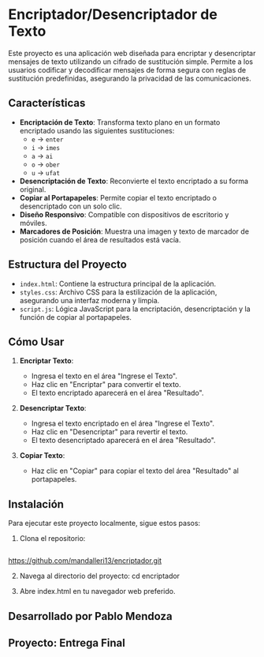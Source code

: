 # Encriptador/Desencriptador de Texto

Este proyecto es una aplicación web diseñada para encriptar y desencriptar mensajes de texto utilizando un cifrado de sustitución simple. Permite a los usuarios codificar y decodificar mensajes de forma segura con reglas de sustitución predefinidas, asegurando la privacidad de las comunicaciones.

## Características

- **Encriptación de Texto**: Transforma texto plano en un formato encriptado usando las siguientes sustituciones:
  - `e` -> `enter`
  - `i` -> `imes`
  - `a` -> `ai`
  - `o` -> `ober`
  - `u` -> `ufat`
- **Desencriptación de Texto**: Reconvierte el texto encriptado a su forma original.
- **Copiar al Portapapeles**: Permite copiar el texto encriptado o desencriptado con un solo clic.
- **Diseño Responsivo**: Compatible con dispositivos de escritorio y móviles.
- **Marcadores de Posición**: Muestra una imagen y texto de marcador de posición cuando el área de resultados está vacía.

## Estructura del Proyecto

- `index.html`: Contiene la estructura principal de la aplicación.
- `styles.css`: Archivo CSS para la estilización de la aplicación, asegurando una interfaz moderna y limpia.
- `script.js`: Lógica JavaScript para la encriptación, desencriptación y la función de copiar al portapapeles.

## Cómo Usar

1. **Encriptar Texto**:
   - Ingresa el texto en el área "Ingrese el Texto".
   - Haz clic en "Encriptar" para convertir el texto.
   - El texto encriptado aparecerá en el área "Resultado".

2. **Desencriptar Texto**:
   - Ingresa el texto encriptado en el área "Ingrese el Texto".
   - Haz clic en "Desencriptar" para revertir el texto.
   - El texto desencriptado aparecerá en el área "Resultado".

3. **Copiar Texto**:
   - Haz clic en "Copiar" para copiar el texto del área "Resultado" al portapapeles.

## Instalación

Para ejecutar este proyecto localmente, sigue estos pasos:

1. Clona el repositorio:
   ```sh
  https://github.com/mandalleri13/encriptador.git

2. Navega al directorio del proyecto:
    cd encriptador


3. Abre index.html en tu navegador web preferido.

## Desarrollado por Pablo Mendoza
## Proyecto: Entrega Final

